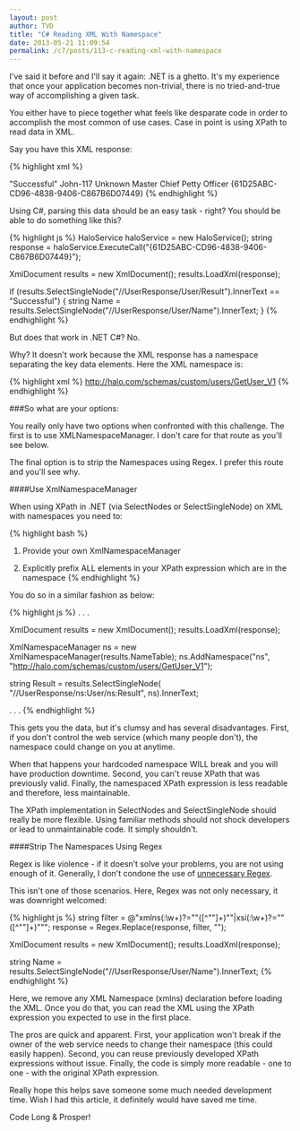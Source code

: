 ```yaml
---
layout: post
author: TVD
title: "C# Reading XML With Namespace"
date: 2013-05-21 11:09:54
permalink: /c7/posts/113-c-reading-xml-with-namespace
---
```


I've said it before and I'll say it again: .NET is a ghetto. It's my experience that once your application becomes non-trivial, there is no tried-and-true way of accomplishing a given task.

You either have to piece together what feels like desparate code in order to accomplish the most common of use cases. Case in point is using XPath to read data in XML.

Say you have this XML response:

{% highlight xml %}
<?xml version="1.0" encoding="utf-8"?>
<UserResponse xmlns:xsi="http://www.w3.org/2001/XMLSchema-instance" xmlns:xsd="http://www.w3.org/2001/XMLSchema">
  <User xmlns="http://halo.com/schemas/custom/users/GetUser_V1">
	  <Result>"Successful"</Result>
      <Name>John-117</Name>
      <Age>Unknown</Age>
      <Rank>Master Chief Petty Officer</Rank>
  </User>
  <UUID xmlns="http://halo.com/schemas/custom/users/GetUser_V1">
	  {61D25ABC-CD96-4838-9406-C867B6D07449}
  </UUID>
</UserResponse>
{% endhighlight %}

Using C#, parsing this data should be an easy task - right? You should be able to do something like this?

{% highlight js %}
HaloService haloService = new HaloService();
string response = haloService.ExecuteCall("{61D25ABC-CD96-4838-9406-C867B6D07449}");

XmlDocument results = new XmlDocument();
results.LoadXml(response);

if (results.SelectSingleNode("//UserResponse/User/Result").InnerText == "Successful") {
    string Name = results.SelectSingleNode("//UserResponse/User/Name").InnerText;
}
{% endhighlight %}

But does that work in .NET C#? No.

Why? It doesn't work because the XML response has a namespace separating the key data elements. Here the XML namespace is:

{% highlight xml %}
http://halo.com/schemas/custom/users/GetUser_V1
{% endhighlight %}

###So what are your options:

You really only have two options when confronted with this challenge. The first is to use XMLNamespaceManager. I don't care for that route as you'll see below.

The final option is to strip the Namespaces using Regex. I prefer this route and you'll see why.

####Use XmlNamespaceManager

When using XPath in .NET (via SelectNodes or SelectSingleNode) on XML with namespaces you need to:

{% highlight bash %}
1. Provide your own XmlNamespaceManager

2. Explicitly prefix ALL elements in your XPath expression which are in the namespace
{% endhighlight %}

You do so in a similar fashion as below:

{% highlight js %}
. . .
    
XmlDocument results = new XmlDocument();
results.LoadXml(response);

XmlNamespaceManager ns = new XmlNamespaceManager(results.NameTable);
ns.AddNamespace("ns",      
        "http://halo.com/schemas/custom/users/GetUser_V1");

string Result = results.SelectSingleNode(
"//UserResponse/ns:User/ns:Result", ns).InnerText;

. . .
{% endhighlight %}

This gets you the data, but it's clumsy and has several disadvantages. First, if you don't control the web service (which many people don't), the namespace could change on you at anytime.

When that happens your hardcoded namespace WILL break and you will have production downtime. Second, you can't reuse XPath that was previously valid. Finally, the namespaced XPath expression is less readable and therefore, less maintainable.

The XPath implementation in SelectNodes and SelectSingleNode should really be more flexible. Using familiar methods should not shock developers or lead to unmaintainable code. It simply shouldn't.

    

####Strip The Namespaces Using Regex

Regex is like violence - if it doesn’t solve your problems, you are not using enough of it. Generally, I don't condone the use of  [unnecessary Regex][1]. 

This isn't one of those scenarios. Here, Regex was not only necessary, it was downright welcomed:

{% highlight js %}
string filter = @"xmlns(:\w+)?=""([^""]+)""|xsi(:\w+)?=""([^""]+)""";
response = Regex.Replace(response, filter, "");

XmlDocument results = new XmlDocument();
results.LoadXml(response);

string Name = results.SelectSingleNode("//UserResponse/User/Name").InnerText;
{% endhighlight %}

Here, we remove any XML Namespace (xmlns) declaration before loading the XML. Once you do that, you can read the XML using the XPath expression you expected to use in the first place.

The pros are quick and apparent. First, your application won't break if the owner of the web service needs to change their namespace (this could easily happen). Second, you can reuse previously developed XPath expressions without issue. Finally, the code is simply more readable - one to one - with the original XPath expression.

Really hope this helps save someone some much needed development time. Wish I had this article, it definitely would have saved me time.

Code Long & Prosper!

    


  [1]: https://techoctave.com/posts/50-silly-rabbit-parsing-html-is-for-kids

